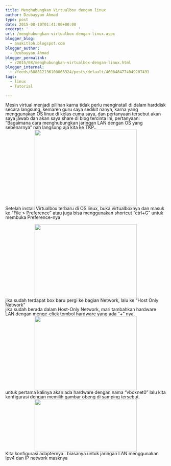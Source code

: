```yaml
---
title: Menghubungkan Virtualbox dengan linux
author: Dzubayyan Ahmad
type: post
date: 2015-08-10T01:41:00+00:00
excerpt: '						'
url: /menghubungkan-virtualbox-dengan-linux.aspx
blogger_blog:
  - anakitloh.blogspot.com
blogger_author:
  - Dzubayyan Ahmad
blogger_permalink:
  - /2015/08/menghubungkan-virtualbox-dengan-linux.html
blogger_internal:
  - /feeds/688812136100066324/posts/default/4608484774049207491
tags:
  - linux
  - Tutorial

---
```

<div style="line-height: 100%; margin-bottom: 0in;" align="left">
  Mesin virtual menjadi pilihan karna tidak perlu menginstall di dalam harddisk secara langsung, kemaren guru saya sedikit nanya, karna yang menggunakan OS linux di kelas cuma saya, dan pertanyaan tersebut akan saya jawab dan akan saya share di blog tercinta ini, pertanyaan: “Bagaimana cara menghubungkan jaringan LAN dengan OS yang sebenarnya” <kurang lebih seperti itu> nah langsung aja kita ke TKP..
</div>

<div style="line-height: 100%; margin-bottom: 0in;" align="left">
</div>

<div style="clear: both; text-align: center;">
  <a style="margin-left: 1em; margin-right: 1em;" href="https://4.bp.blogspot.com/-fPzianvqYN4/VcgAfxHSuEI/AAAAAAAAAyM/O-Zt4HoVwiA/s1600/Screenshot%2Bfrom%2B2015-08-10%2B05%253A34%253A36.png"><img loading="lazy" decoding="async" src="https://4.bp.blogspot.com/-fPzianvqYN4/VcgAfxHSuEI/AAAAAAAAAyM/O-Zt4HoVwiA/s320/Screenshot%2Bfrom%2B2015-08-10%2B05%253A34%253A36.png" alt="" alt="" width="320" height="239" border="0" /></a>
</div>

<div style="line-height: 100%; margin-bottom: 0in;" align="left">
</div>

<div style="line-height: 100%; margin-bottom: 0in;" align="left">
</div>

<div style="line-height: 100%; margin-bottom: 0in;" align="left">
  Setelah install Virtualbox terbaru di OS linux, buka virtualboxnya dan masuk ke “File > Preference” atau juga bisa menggunakan shortcut “ctrl+G” untuk membuka Preference-nya
</div>

<div style="line-height: 100%; margin-bottom: 0in;" align="left">
</div>

<a name="more"></a>

<div style="clear: both; text-align: center;">
  <a style="margin-left: 1em; margin-right: 1em;" href="https://4.bp.blogspot.com/-paQJYpzU7Rg/VcgAr4bXYII/AAAAAAAAAyU/3J2jTNA5eI0/s1600/Screenshot%2Bfrom%2B2015-08-10%2B08%253A38%253A42.png"><img loading="lazy" decoding="async" src="https://4.bp.blogspot.com/-paQJYpzU7Rg/VcgAr4bXYII/AAAAAAAAAyU/3J2jTNA5eI0/s320/Screenshot%2Bfrom%2B2015-08-10%2B08%253A38%253A42.png" alt="" alt="" width="320" height="231" border="0" /></a>
</div>

<div style="line-height: 100%; margin-bottom: 0in;" align="left">
</div>

<div style="line-height: 100%; margin-bottom: 0in;" align="left">
  jika sudah terdapat box baru pergi ke bagian Network, lalu ke “Host Only Network”
</div>

<div style="line-height: 100%; margin-bottom: 0in;" align="left">
  jika sudah berada dalam Host-Only Network, mari tambahkan hardware LAN dengan menge-click tombol hardware yang ada “+” nya,
</div>

<div style="line-height: 100%; margin-bottom: 0in;" align="left">
</div>

<div style="clear: both; text-align: center;">
  <a style="margin-left: 1em; margin-right: 1em;" href="https://1.bp.blogspot.com/-wdmaSzFniXY/VcgBEC0sdZI/AAAAAAAAAyk/HMendx7qO08/s1600/Screenshot%2Bfrom%2B2015-08-10%2B08%253A40%253A20.png"><img loading="lazy" decoding="async" src="https://1.bp.blogspot.com/-wdmaSzFniXY/VcgBEC0sdZI/AAAAAAAAAyk/HMendx7qO08/s320/Screenshot%2Bfrom%2B2015-08-10%2B08%253A40%253A20.png" alt="" alt="" width="320" height="231" border="0" /></a>
</div>

<div style="clear: both; text-align: center;">
</div>

<div style="line-height: 100%; margin-bottom: 0in;" align="left">
</div>

<div style="line-height: 100%; margin-bottom: 0in;" align="left">
</div>

<div style="line-height: 100%; margin-bottom: 0in;" align="left">
  untuk pertama kalinya akan ada hardware dengan nama “vboxnet0” lalu kita konfigurasi dengan memilih gambar obeng di samping tersebut.
</div>

<div style="clear: both; text-align: center;">
  <a style="margin-left: 1em; margin-right: 1em;" href="https://2.bp.blogspot.com/-QrO2Sd2W3KY/VcgBL_7EKyI/AAAAAAAAAys/bV7KtH1Ryt0/s1600/Screenshot%2Bfrom%2B2015-08-10%2B08%253A40%253A56.png"><img loading="lazy" decoding="async" src="https://2.bp.blogspot.com/-QrO2Sd2W3KY/VcgBL_7EKyI/AAAAAAAAAys/bV7KtH1Ryt0/s320/Screenshot%2Bfrom%2B2015-08-10%2B08%253A40%253A56.png" alt="" alt="" width="320" height="163" border="0" /></a>
</div>

<div style="line-height: 100%; margin-bottom: 0in;" align="left">
</div>

<div style="line-height: 100%; margin-bottom: 0in;" align="left">
  Kita konfigurasi adapternya.. biasanya untuk jaringan LAN menggunakan Ipv4 dan IP network masknya
</div>